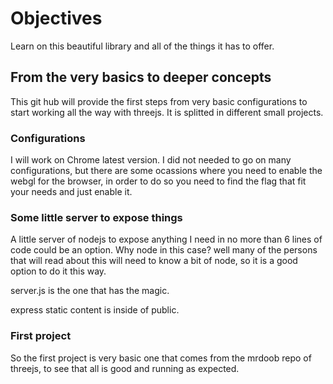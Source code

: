 # Objectives

Learn on this beautiful library and all of the things it has to offer.

## From the very basics to deeper concepts

This git hub will provide the first steps from very basic configurations to start working all the way with threejs. It is splitted in different small projects.

### Configurations

I will work on Chrome latest version. I did not needed to go on many configurations, but there are some ocassions where you need to enable the webgl for the browser, in order to do so you need to find the flag that fit your needs and just enable it.

### Some little server to expose things


A little server of nodejs to expose anything I need in no more than 6 lines of code could be an option. Why node in this case? well many of the persons that will read about this will need to know a bit of node, so it is a good option to do it this way.

server.js is the one that has the magic.

express static content is inside of public.

### First project

So the first project is very basic one that comes from the mrdoob repo of threejs, to see that all is good and running as expected.
